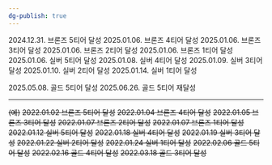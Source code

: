 ```yaml
---
dg-publish: true
---
```

2024.12.31. 브론즈 5티어 달성
2025.01.06. 브론즈 4티어 달성
2025.01.06. 브론즈 3티어 달성
2025.01.06. 브론즈 2티어 달성
2025.01.06. 브론즈 1티어 달성
2025.01.06. 실버 5티어 달성
2025.01.08. 실버 4티어 달성
2025.01.09. 실버 3티어 달성
2025.01.10. 실버 2티어 달성
2025.01.14. 실버 1티어 달성

2025.05.08. 골드 5티어 달성
2025.06.26. 골드 5티어 재달성


---




~~(예)~~
~~2022.01.02 브론즈 5티어 달성~~
~~2022.01.04 브론즈 4티어 달성~~
~~2022.01.05 브론즈 3티어 달성~~
~~2022.01.07 브론즈 2티어 달성~~
~~2022.01.07 브론즈 1티어 달성~~
~~2022.01.12 실버 5티어 달성~~
~~2022.01.18 실버 4티어 달성~~
~~2022.01.19 실버 3티어 달성~~
~~2022.01.22 실버 2티어 달성~~
~~2022.01.24 실버 1티어 달성~~
~~2022.02.06 골드 5티어 달성~~
~~2022.02.16 골드 4티어 달성~~
~~2022.03.18 골드 3티어 달성~~